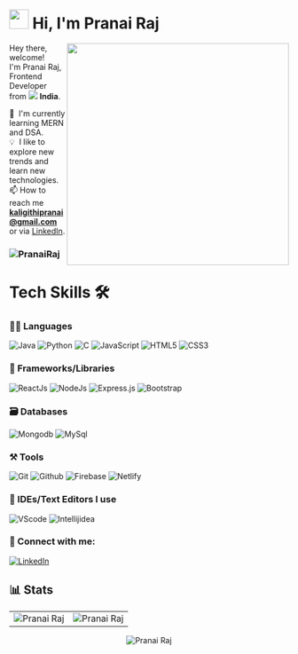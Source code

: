 # <img src="https://user-images.githubusercontent.com/75829770/172219978-9b6b24bb-7ae5-4517-bff2-06bc3c82dd10.gif" width="35" />&nbsp;<b>Hi, I'm Pranai Raj</b>


<img align="right" src="https://user-images.githubusercontent.com/75829770/161398595-106efcc0-5b22-4eab-811c-9dfa76393073.gif" width="400"/>
<p align="left">
  <p>Hey there, welcome!</br>
  I'm Pranai Raj, Frontend Developer from <img src="https://flagcdn.com/16x12/in.png"/> <b>India</b>.</p>

  🌱 &nbsp;I'm currently learning MERN and DSA.\
  💡 &nbsp;I like to explore new trends and learn new technologies.\
  📫 How to reach me **kaligithipranai@gmail.com** or via [LinkedIn](https://www.linkedin.com/in/pranai-raj/).
  
  
<h3><p align=""> <img src="https://komarev.com/ghpvc/?username=Pranai2518&label=Profile%20views&color=blue&style=flat" alt="PranaiRaj" /> </p></h3>
  
 <h1>Tech Skills 🛠</h1>
 
 ### 🧑‍💻 Languages

<p> 
<img alt="Java" src="https://img.shields.io/badge/java-%23ED8B00.svg?&style=for-the-badge&logo=java&logoColor=white" />
<img alt="Python" src="https://img.shields.io/badge/python-%2314354C.svg?style=for-the-badge&logo=python&logoColor=white"/>
<img alt="C" src="https://img.shields.io/badge/c-%2300599C.svg?&style=for-the-badge&logo=c&logoColor=white" />
<img alt="JavaScript" src="https://img.shields.io/badge/javascript-%23323330.svg?&style=for-the-badge&logo=javascript&logoColor=%23F7DF1E" />
<img alt="HTML5" src="https://img.shields.io/badge/html5-%23E34F26.svg?&style=for-the-badge&logo=html5&logoColor=white" />
<img alt="CSS3" src="https://img.shields.io/badge/css3-%231572B6.svg?&style=for-the-badge&logo=css3&logoColor=white" />
</p>

### 🧩 Frameworks/Libraries
    
<p>
<img alt="ReactJs" src="https://img.shields.io/badge/React-20232A?style=for-the-badge&logo=react&logoColor=61DAFB" />
<img alt="NodeJs" src="https://img.shields.io/badge/Node.js-339933?style=for-the-badge&logo=nodedotjs&logoColor=white" />
<img alt="Express.js" src="https://img.shields.io/badge/Express.js-000000?style=for-the-badge&logo=express&logoColor=white" />
<img alt="Bootstrap" src="https://img.shields.io/badge/Bootstrap-563D7C?style=for-the-badge&logo=bootstrap&logoColor=white" />
</P>
  
### 🗃️ Databases

<p>
<img alt="Mongodb" src="https://img.shields.io/badge/MongoDB-4EA94B?style=for-the-badge&logo=mongodb&logoColor=white" />
<img alt="MySql" src="https://img.shields.io/badge/MySQL-005C84?style=for-the-badge&logo=mysql&logoColor=white" />

### ⚒️ Tools

<p>
<img alt="Git" src="https://img.shields.io/badge/GIT-E44C30?style=for-the-badge&logo=git&logoColor=white" />
<img alt="Github" src="https://img.shields.io/badge/GitHub-100000?style=for-the-badge&logo=github&logoColor=white" />
<img alt="Firebase" src="https://img.shields.io/badge/firebase-ffca28?style=for-the-badge&logo=firebase&logoColor=black" />
<img alt="Netlify" src="https://img.shields.io/badge/Netlify-00C7B7?style=for-the-badge&logo=netlify&logoColor=white" />
</p>

### 🧠 IDEs/Text Editors I use

<p>
<img alt="VScode" src="https://img.shields.io/badge/Visual_Studio_Code-0078D4?style=for-the-badge&logo=visual%20studio%20code&logoColor=white" />
<img alt="Intellijidea" src="https://img.shields.io/badge/IntelliJIDEA-000000.svg?style=for-the-badge&logo=intellij-idea&logoColor=white" />
</p>

### 🤝 Connect with me:
[![LinkedIn](https://img.shields.io/badge/LinkedIn-0077B5?style=for-the-badge&logo=linkedin&logoColor=white)](https://www.linkedin.com/in/pranai-raj/)

## 📊 Stats

<table>
  <tr>   
    <td><img src="https://github-readme-stats.vercel.app/api?username=Pranai2518&count_private=true&show_icons=true&theme=tokyonight" alt="Pranai Raj" /></td>
    <td><img align="center" src="https://github-readme-streak-stats.herokuapp.com/?user=Pranai2518&count_private=true&theme=tokyonight" alt="Pranai Raj"></td>
  </tr>
</table>

<div align="center">
<p><img src="https://github-readme-stats.vercel.app/api/top-langs?username=Pranai2518&count_private=true&show_icons=true&locale=en&layout=compact&title_color=blue&icon_color=2234AE&text_color=000000&bg_color=0,000000,blue" alt="Pranai Raj" /></p>
<!---
<p><img align="center" src="https://activity-graph.herokuapp.com/graph?username=Pranai2518&count_private=true&amp;theme=react-dark&amp;hide_border=true&amp;area=true" alt="Pranai Raj" /></p>
--->  
  </div>

